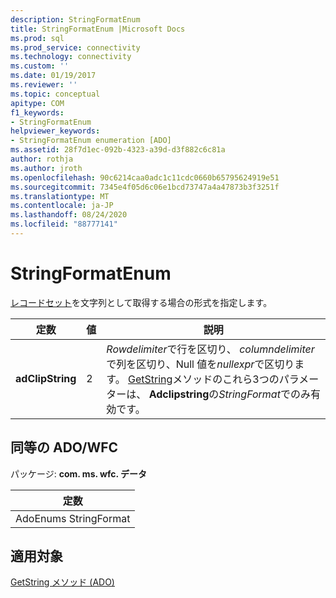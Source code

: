 ```yaml
---
description: StringFormatEnum
title: StringFormatEnum |Microsoft Docs
ms.prod: sql
ms.prod_service: connectivity
ms.technology: connectivity
ms.custom: ''
ms.date: 01/19/2017
ms.reviewer: ''
ms.topic: conceptual
apitype: COM
f1_keywords:
- StringFormatEnum
helpviewer_keywords:
- StringFormatEnum enumeration [ADO]
ms.assetid: 28f7d1ec-092b-4323-a39d-d3f882c6c81a
author: rothja
ms.author: jroth
ms.openlocfilehash: 90c6214caa0adc1c11cdc0660b65795624919e51
ms.sourcegitcommit: 7345e4f05d6c06e1bcd73747a4a47873b3f3251f
ms.translationtype: MT
ms.contentlocale: ja-JP
ms.lasthandoff: 08/24/2020
ms.locfileid: "88777141"
---
```

# <a name="stringformatenum"></a>StringFormatEnum
[レコードセット](./recordset-object-ado.md)を文字列として取得する場合の形式を指定します。  
  
|定数|値|説明|  
|--------------|-----------|-----------------|  
|**adClipString**|2|*Rowdelimiter*で行を区切り、 *columndelimiter*で列を区切り、Null 値を*nullexpr*で区切ります。 [GetString](./getstring-method-ado.md)メソッドのこれら3つのパラメーターは、 **Adclipstring**の*StringFormat*でのみ有効です。|  
  
## <a name="adowfc-equivalent"></a>同等の ADO/WFC  
 パッケージ: **com. ms. wfc. データ**  
  
|定数|  
|--------------|  
|AdoEnums StringFormat|  
  
## <a name="applies-to"></a>適用対象  
 [GetString メソッド (ADO)](./getstring-method-ado.md)